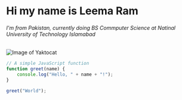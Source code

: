 #  Hi my name is Leema Ram
###### I'm from Pakistan, currently doing BS Commputer Science at Natinal University of Technology Islamabad


![Image of Yaktocat](https://octodex.github.com/images/yaktocat.png)


```javascript
// A simple JavaScript function
function greet(name) {
    console.log("Hello, " + name + "!");
}

greet("World");
```
